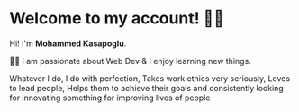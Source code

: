 # Welcome to my account! 👋🏼

Hi! I'm **Mohammed Kasapoglu**. 

👨‍💻 I am passionate about Web Dev & I enjoy learning new things.

Whatever I do, I do with perfection, Takes work ethics very seriously, Loves to lead people, Helps them to achieve their goals and consistently looking for innovating something for improving lives of people

